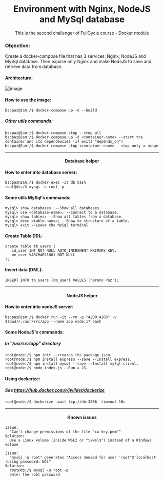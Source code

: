 <h1 align="center">Environment with Nginx, NodeJS and MySql database</h1>
<p align="center">This is the second challenger of FullCycle course - Docker module</p>

### Objective:
<p>Create a docker-compose file that has 3 services: Nginx, NodeJS and MySql database. Then expose only Nginx and make NodeJS to save and retrieve data from database.</p>

#### Architecture:

![image](https://user-images.githubusercontent.com/9732874/137987270-950606b2-85d4-41f2-9ec5-30c36ca5df35.png)

#### How to use the image:
```console
bscpaz@2am:/$ docker-compose up -d --build
```
##### Other utils commands:
```console
bscpaz@2am:/$ docker-compose stop --stop all
bscpaz@2am:/$ docker-compose up -d <container-name> --start the container and its dependencies (if exits "depends_on")
bscpaz@2am:/$ docker-compose stop <container-name> --stop only a image
```
<hr>
<h4 align="center">Database helper</h4>

#### How to enter into database server:
```console
bscpaz@2am:/$ docker exec -it db bash
root@db:/$ mysql -u root -p
```
#### Some utils MySql's commands:
```console
mysql> show databases; --Show all databases.
mysql> use <database-name>; --Connect to a database.
mysql> show tables; --Show all tables from a database.
mysql> desc <table-name>; --Show de structure of a table. 
mysql> exit --Leave the MySql terminal.
```
#### Create Table DDL:
```console
create table tb_users (
   id_user INT NOT NULL AUTO_INCREMENT PRIMARY KEY,
   nm_user VARCHAR(100) NOT NULL
);
```

#### Insert data (DML):
```console
INSERT INTO tb_users (nm_user) VALUES ('Bruno Paz');
```
<hr>
<h4 align="center">NodeJS helper</h4>

#### How to enter into nodeJS server:
```console
bscpaz@2am:/$ docker run -it --rm -p "4200:4200" -v $(pwd)/:/usr/src/app --name app node:17 bash
```

#### Some NodeJS's commands:
##### In "/usr/src/app" directory

```console
root@node:/$ npm init --creates the package.json.
root@node:/$ npm install express --save --Install express.
root@node:/$ npm install mysql --save --Install mySql client.
root@node:/$ node index.js --Run a JS.
```

#### Using dockerize:
##### See https://hub.docker.com/r/jwilder/dockerize

```console
root@node:/$ dockerize -wait tcp://db:3306 -timeout 10s
```

<hr>
<h4 align="center">Known issues</h4>

```
Issue: 
  "Can't change permissions of the file 'ca-key.pem'"
Solution: 
  Use a Linux volume (inside WSL2 or "\\wsl$") instead of a Windows volume
```
```
Issue: 
  "mysql -u root" generates "Access denied for user 'root'@'localhost' (using password: NO)"
Solution: 
  root@db:/$ mysql -u root -p
  enter the root password
```
